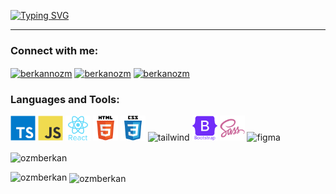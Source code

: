
[![Typing SVG](https://readme-typing-svg.demolab.com?font=Montserrat&weight=500&size=24&pause=1000&color=0D0B1D&background=FFFFFF00&vCenter=true&random=false&width=435&lines=M.Berkan+%C3%96zmen+%7C+23;Front+End+Developer;React+Developer)](https://git.io/typing-svg)

<hr>
<h3 align="left">Connect with me:</h3>
<p align="left">
<a href="https://twitter.com/berkannozm" target="blank"><img align="center" src="https://raw.githubusercontent.com/rahuldkjain/github-profile-readme-generator/master/src/images/icons/Social/twitter.svg" alt="berkannozm" height="30" width="40" /></a>
<a href="https://instagram.com/berkanozm" target="blank"><img align="center" src="https://raw.githubusercontent.com/rahuldkjain/github-profile-readme-generator/master/src/images/icons/Social/instagram.svg" alt="berkanozm" height="30" width="40" /></a>
<a href="https://linkedin.com/in/berkanozm" target="blank"><img align="center" src="https://raw.githubusercontent.com/rahuldkjain/github-profile-readme-generator/master/src/images/icons/Social/linked-in-alt.svg" alt="berkanozm" height="30" width="40" /></a>
</p>

<h3 align="left">Languages and Tools:</h3>
<p align="left">
<img src="https://raw.githubusercontent.com/devicons/devicon/master/icons/typescript/typescript-original.svg" alt="typescript" width="40" height="40"/>
<img src="https://raw.githubusercontent.com/devicons/devicon/master/icons/javascript/javascript-original.svg" alt="javascript" width="40" height="40"/> 
<img src="https://raw.githubusercontent.com/devicons/devicon/master/icons/react/react-original-wordmark.svg" alt="react" width="40" height="40"/>  
<img src="https://raw.githubusercontent.com/devicons/devicon/master/icons/html5/html5-original-wordmark.svg" alt="html5" width="40" height="40"/>
<img src="https://raw.githubusercontent.com/devicons/devicon/master/icons/css3/css3-original-wordmark.svg" alt="css3" width="40" height="40"/>
<img src="https://www.vectorlogo.zone/logos/tailwindcss/tailwindcss-icon.svg" alt="tailwind" width="40" height="40"/> 
<img src="https://raw.githubusercontent.com/devicons/devicon/master/icons/bootstrap/bootstrap-plain-wordmark.svg" alt="bootstrap" width="40" height="40"/> 
<img src="https://raw.githubusercontent.com/devicons/devicon/master/icons/sass/sass-original.svg" alt="sass" width="40" height="40"/> 
<img src="https://www.vectorlogo.zone/logos/figma/figma-icon.svg" alt="figma" width="40" height="40"/> 
</p>

<p><img align="center" src="https://github-readme-streak-stats.herokuapp.com/?user=ozmberkan&" alt="ozmberkan" /></p>
<p><img align="left" src="https://github-readme-stats.vercel.app/api/top-langs?username=ozmberkan&show_icons=true&locale=en&layout=compact" alt="ozmberkan" /></p>

<p>&nbsp;<img align="center" src="https://github-readme-stats.vercel.app/api?username=ozmberkan&show_icons=true&locale=en" alt="ozmberkan" /></p>

